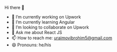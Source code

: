 Hi there 👋

- 🔭 I’m currently working on Upwork
- 🌱 I’m currently learning Angular
- 👯 I’m looking to collaborate on Upwork
- 💬 Ask me about React JS
- 📫 How to reach me: uraimovibrohim5@gmail.com
- 😄 Pronouns: he/his
